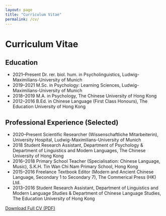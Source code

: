 ```yaml
---
layout: page
title: "Curriculum Vitae"
permalink: /cv/
---
```


# Curriculum Vitae

## Education
- 2021–Present Dr. rer. biol. hum. in Psycholinguistics, Ludwig-Maximilians-University of Munich
- 2019–2021    M.Sc. in Psychology: Learning Sciences, Ludwig-Maximilians-University of Munich
- 2018–2019    M.A. in Psychology, The Chinese University of Hong Kong
- 2012–2016    B.Ed. in Chinese Language (First Class Honours), The Education University of Hong Kong

## Professional Experience (Selected)
- 2020–Present Scientific Researcher (Wissenschaftliche Mitarbeiterin), University Hospital, Ludwig-Maximilians-University of Munich
- 2018         Student Research Assistant, Department of Psychology & Department of Linguistics and Modern Languages, The Chinese University of Hong Kong
- 2016–2018    Primary School Teacher (Specialisation: Chinese Language, Music), S.K.H. Tin Wan Chi Nam Primary School, Hong Kong
- 2015–2016    Freelance Textbook Editor (Modern and Ancient Chinese Language, Secondary 1 to Secondary 7), The Commerical Press (HK) Ltd.
- 2013–2016    Student Research Assistant, Department of Linguistics and Modern Language Studies & Department of Chinese Language Studies, The Education University of Hong Kong

[Download Full CV (PDF)](assets/CV.pdf)
